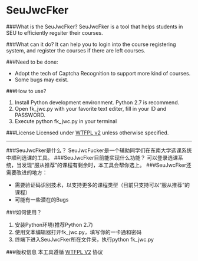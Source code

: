 SeuJwcFker
============

###What is the SeuJwcFker?
SeuJwcFker is a tool that helps  students in SEU to efficiently regsiter their courses.

###What can it do?
It can help you to login into the course registering system, and register the courses if there are left courses.

###Need to be done:
* Adopt the tech of Captcha Recognition to support more kind of courses.
* Some bugs may exist.

###How to use? 
1. Install Python development environment. Python 2.7 is recommend.
2. Open fk_jwc.py with your favorite text editer, fill in your ID and PASSWORD.
3. Execute python fk_jwc.py in your terminal

###License
Licensed under [WTFPL v2](http://www.wtfpl.net/txt/copying/) unless otherwise specified.
***

###SeuJwcFker是什么？
SeuJwcFucker是一个辅助同学们在东南大学选课系统中顺利选课的工具。
###SeuJwcFker目前能实现什么功能？
可以登录选课系统，当发现“服从推荐”的课程有剩余时，本工具会帮你选上。
###SeuJwcFker还需要改进的地方：
* 需要验证码识别技术，以支持更多的课程类型（目前只支持可以“服从推荐”的课程）
* 可能有一些潜在的Bugs

###如何使用？
1. 安装Python环境(推荐Python 2.7)
2. 使用文本编辑器打开fk_jwc.py，填写你的一卡通和密码
3. 终端下进入SeuJwcFker所在文件夹，执行python fk_jwc.py

###版权信息
本工具遵循 [WTFPL V2](http://www.wtfpl.net/txt/copying/) 协议




